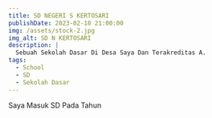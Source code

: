 ```yaml
---
title: SD NEGERI S KERTOSARI
publishDate: 2023-02-18 21:00:00
img: /assets/stock-2.jpg
img_alt: SD N KERTOSARI
description: |
  Sebuah Sekolah Dasar Di Desa Saya Dan Terakreditas A.
tags:
  - School
  - SD
  - Sekolah Dasar
---
```


Saya Masuk SD Pada Tahun 